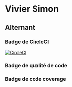 # Vivier Simon 

## Alternant

### Badge de CircleCI
[![CircleCI](https://circleci.com/gh/allonzy/ceri-m1-test/tree/master.svg?style=svg)](https://circleci.com/gh/allonzy/ceri-m1-test/tree/master)
### Badge de qualité de code
### Badge de code coverage